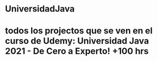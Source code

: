 # UniversidadJava

# todos los projectos que se ven en el curso de Udemy: Universidad Java 2021 - De Cero a Experto! +100 hrs